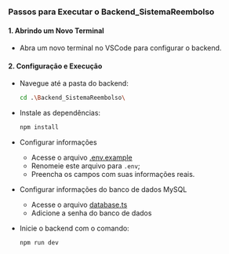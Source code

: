 ###  Passos para Executar o Backend_SistemaReembolso
    
#### 1. Abrindo um Novo Terminal
* Abra um novo terminal no VSCode para configurar o backend.

#### 2. Configuração e Execução
* Navegue até a pasta do backend:
  ```bash
  cd .\Backend_SistemaReembolso\
  ```
* Instale as dependências:
  ```bash
  npm install
  ```
* Configurar informações
  * Acesse o arquivo [.env.example](./.env.example)
  * Renomeie este arquivo para `.env`;
  * Preencha os campos com suas informações reais.

* Configurar informações do banco de dados MySQL
  * Acesse o arquivo [database.ts](./src/config/database.ts)
  * Adicione a senha do banco de dados
  
* Inicie o backend com o comando:
  ```bash
  npm run dev
  ```
